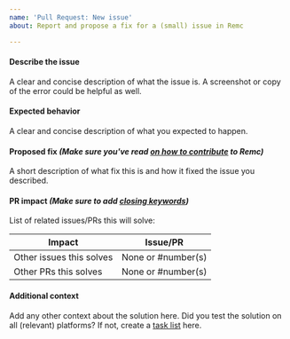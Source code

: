 ```yaml
---
name: 'Pull Request: New issue'
about: Report and propose a fix for a (small) issue in Remc

---
```


#### Describe the issue
A clear and concise description of what the issue is.
A screenshot or copy of the error could be helpful as well.

#### Expected behavior
A clear and concise description of what you expected to happen.

#### Proposed fix _(Make sure you've read [on how to contribute](https://github.com/martin-zyb/Remc/blob/master/.github/CONTRIBUTING.md) to Remc)_
A short description of what fix this is and how it fixed the issue you described.

#### PR impact _(Make sure to add [closing keywords](https://help.github.com/en/articles/closing-issues-using-keywords))_
List of related issues/PRs this will solve:

 Impact                  | Issue/PR
------------------------ | ------
Other issues this solves | None or #number(s)
Other PRs this solves    | None or #number(s)

#### Additional context
Add any other context about the solution here. Did you test the solution on all (relevant) platforms?
If not, create a [task list](https://help.github.com/en/articles/about-task-lists) here.
